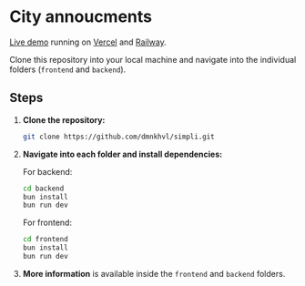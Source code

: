 # City annoucments

[Live demo](https://city-announcements.vercel.app) running on [Vercel](http://vercel.com) and [Railway](http://railway.app).

Clone this repository into your local machine and navigate into the individual folders (`frontend` and `backend`).

## Steps

1. **Clone the repository:**

   ```bash
   git clone https://github.com/dmnkhvl/simpli.git
   ```

2. **Navigate into each folder and install dependencies:**

   For backend:

   ```bash
   cd backend
   bun install
   bun run dev
   ```

   For frontend:

   ```bash
   cd frontend
   bun install
   bun run dev
   ```

3. **More information** is available inside the `frontend` and `backend` folders.
